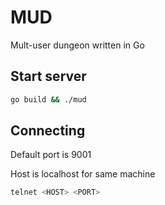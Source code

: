 # MUD
Mult-user dungeon written in Go

## Start server

```bash
go build && ./mud
```

## Connecting

Default port is 9001

Host is localhost for same machine

```bash
telnet <HOST> <PORT>
```